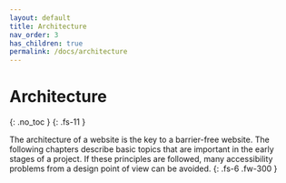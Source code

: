 ```yaml
---
layout: default
title: Architecture
nav_order: 3
has_children: true
permalink: /docs/architecture
---
```


# Architecture
{: .no_toc }
{: .fs-11 }

The architecture of a website is the key to a barrier-free website. The following chapters describe basic topics that are important in the early stages of a project. If these principles are followed, many accessibility problems from a design point of view can be avoided.
{: .fs-6 .fw-300 }

